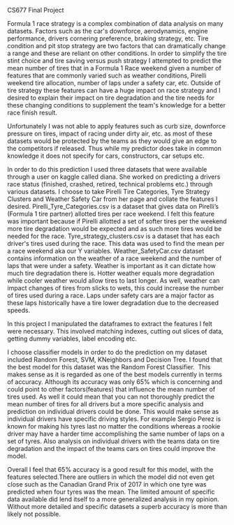 CS677 Final Project

Formula 1 race strategy is a complex combination of data analysis on many datasets. Factors such as the car's downforce, aerodynamics, engine performance, drivers cornering preference, braking strategy, etc. Tire condition and pit stop strategy are two factors that can dramatically change a range and these are reliant on other conditions. In order to simplify the tire stint choice and tire saving versus push strategy I attempted to predict the mean number of tires that in a Formula 1 Race weekend given a number of features that are commonly varied such as weather conditions, Pirelli weekend tire allocation, number of laps under a safety car, etc. Outside of tire strategy these features can have a huge impact on race strategy and I desired to explain their impact on tire degradation and the tire needs for these changing conditions to supplement the team's knowledge for a better race finish result.

Unfortunately I was not able to apply features such as curb size, downforce pressure on tires, impact of racing under dirty air, etc. as most of these datasets would be protected by the teams as they would give an edge to the competitors if released. Thus while my predictor does take in common knowledge it does not specify for cars, constructors, car setups etc.

In order to do this prediction I used three datasets that were available through a user on kaggle called diana. She worked on predicting a drivers race status (finished, crashed, retired, technical problems etc.) through various datasets. I choose to take Pirelli Tire Categories, Tyre Strategy Clusters and Weather Safety Car from her page and collate the features I desired.
Pirelli_Tyre_Categories.csv is a dataset that gives data on Pirelli’s (Formula 1 tire partner) allotted tires per race weekend. I felt this feature was important because if Pirelli allotted a set of softer tires per the weekend more tire degradation would be expected and as such more tires would be needed for the race. Tyre_strategy_clusters.csv is a dataset that has each driver's tires used during the race. This data was used to find the mean per a race weekend aka our Y variables. Weather_SafetyCar.csv dataset contains information on the weather of a race weekend and the number of laps that were under a safety. Weather is important as it can dictate how much tire degradation there is. Hotter weather equals more degradation while cooler weather would allow tires to last longer. As well, weather can impact changes of tires from slicks to wets, this could increase the number of tires used during a race. Laps under safety cars are a major factor as these laps historically have a tire lower degradation due to the decreased speeds. 


In this project I manipulated the dataframes to extract the features I felt were necessary. This involved matching indexes, cutting out slices of data, getting dummy variables, label encoding etc. 

I choose classifier models in order to do the prediction on my dataset included Random Forest, SVM, KNeighbors and Decision Tree. I found that the best model for this dataset was the Random Forest Classifier.  This makes sense as it is regarded as one of the best models currently in terms of accuracy. Although its accuracy was only 65% which is concerning and could point to other factors(features) that influence the mean number of tires used. As well it could mean that you can not thoroughly predict the mean number of tires for all drivers but a more specific analysis and prediction on individual drivers could be done. This would make sense as individual drivers have specific driving styles. For example Sergio Perez is known for making his tyres last no matter the conditions whereas a rookie driver may have a harder time accomplishing the same number of laps on a set of tyres. Also analysis on individual drivers with the teams data on tire degradation and the impact of the teams cars on tires could improve the model.

Overall I feel that 65% accuracy is a good result for this model, with the features selected.There are outliers in which the model did not even get close such as the Canadian Grand Prix of 2017 in which one tyre was predicted when four tyres was the mean. The limited amount of specific data available did lend itself to a more generalized analysis in my opinion. Without more detailed and specific datasets a superb accuracy is more than likely not possible. 
